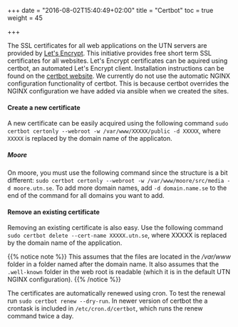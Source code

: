 +++
date = "2016-08-02T15:40:49+02:00"
title = "Certbot"
toc = true
weight = 45

+++

The SSL certificates for all web applications on the UTN servers are provided by
[Let's Encrypt](https://letsencrypt.org/). This initiative provides free short
term SSL certificates for all websites. Let's Encrypt certificates can be
aquired using certbot, an automated Let's Encrypt client. Installation
instructions can be found on the [certbot website](https://certbot.eff.org/#ubuntuxenial-other). We currently do not
use the automatic NGINX configuration functionality of certbot. This is because certbot overrides the NGINX configuration we have added via ansible when we created the sites.

#### Create a new certificate
A new certificate can be easily acquired using the following command 
`sudo certbot certonly --webroot -w /var/www/XXXXX/public -d XXXXX`, where `XXXXX` is replaced by the domain name of the applicaton.

##### Moore
On moore, you must use the following command since the structure is a bit different: `sudo certbot certonly --webroot -w /var/www/moore/src/media -d moore.utn.se`. To add more domain names, add `-d domain.name.se` to the end of the command for all domains you want to add.

#### Remove an existing certificate
Removing an existing certificate is also easy. Use the following command `sudo certbot delete --cert-name XXXXX.utn.se`, where XXXXX is replaced by the domain name of the application.

{{% notice note %}}
This assumes that the files are located in the */var/www*
folder in a folder named after the domain name. It also assumes that the
`.well-known` folder in the web root is readable (which it is in the default UTN
NGINX configuration).
{{% /notice %}}

The certificates are automatically renewed using cron. To test the renewal run
`sudo certbot renew --dry-run`. In newer version of certbot the a crontask is
included in `/etc/cron.d/certbot`, which runs the renew command twice a day.
